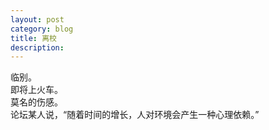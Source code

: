 ```yaml
---
layout: post
category: blog
title: 离校
description:  
---
```

临别。  
即将上火车。  
莫名的伤感。  
论坛某人说，“随着时间的增长，人对环境会产生一种心理依赖。”  